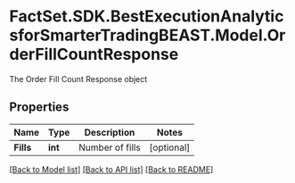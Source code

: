 # FactSet.SDK.BestExecutionAnalyticsforSmarterTradingBEAST.Model.OrderFillCountResponse
The Order Fill Count Response object

## Properties

Name | Type | Description | Notes
------------ | ------------- | ------------- | -------------
**Fills** | **int** | Number of fills | [optional] 

[[Back to Model list]](../README.md#documentation-for-models) [[Back to API list]](../README.md#documentation-for-api-endpoints) [[Back to README]](../README.md)


